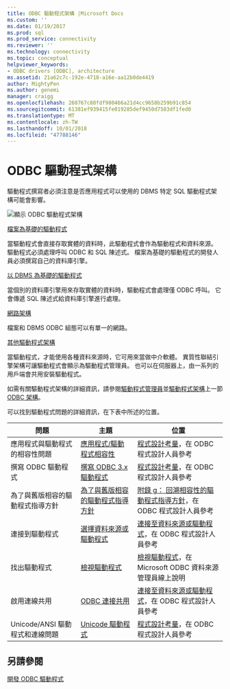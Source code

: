 ```yaml
---
title: ODBC 驅動程式架構 |Microsoft Docs
ms.custom: ''
ms.date: 01/19/2017
ms.prod: sql
ms.prod_service: connectivity
ms.reviewer: ''
ms.technology: connectivity
ms.topic: conceptual
helpviewer_keywords:
- ODBC drivers [ODBC], architecture
ms.assetid: 21a62c7c-192e-4718-a16e-aa12b0de4419
author: MightyPen
ms.author: genemi
manager: craigg
ms.openlocfilehash: 260767c88fdf980466a21d4cc9658b259b91c854
ms.sourcegitcommit: 61381ef939415fe019285def9450d7583df1fed0
ms.translationtype: MT
ms.contentlocale: zh-TW
ms.lasthandoff: 10/01/2018
ms.locfileid: "47788146"
---
```

# <a name="odbc-driver-architecture"></a>ODBC 驅動程式架構
驅動程式撰寫者必須注意是否應用程式可以使用的 DBMS 特定 SQL 驅動程式架構可能會影響。  
  
 ![顯示 ODBC 驅動程式架構](../../../odbc/reference/develop-driver/media/odbcdriverovruarch.gif "ODBCDriverOvruArch")  
  
 [檔案為基礎的驅動程式](../../../odbc/reference/file-based-drivers.md)  
  
 當驅動程式會直接存取實體的資料時，此驅動程式會作為驅動程式和資料來源。 驅動程式必須處理呼叫 ODBC 和 SQL 陳述式。 檔案為基礎的驅動程式的開發人員必須撰寫自己的資料庫引擎。  
  
 [以 DBMS 為基礎的驅動程式](../../../odbc/reference/dbms-based-drivers.md)  
  
 當個別的資料庫引擎用來存取實體的資料時，驅動程式會處理僅 ODBC 呼叫。 它會傳遞 SQL 陳述式給資料庫引擎進行處理。  
  
 [網路架構](../../../odbc/reference/network-example.md)  
  
 檔案和 DBMS ODBC 組態可以有單一的網路。  
  
 [其他驅動程式架構](../../../odbc/reference/other-driver-architectures.md)  
  
 當驅動程式，才能使用各種資料來源時，它可用來當做中介軟體。 異質性聯結引擎架構可讓驅動程式會顯示為驅動程式管理員。 也可以在伺服器上，由一系列的用戶端會共用安裝驅動程式。  
  
 如需有關驅動程式架構的詳細資訊，請參閱[驅動程式管理員](../../../odbc/reference/the-driver-manager.md)並[驅動程式架構](../../../odbc/reference/driver-architecture.md)上一節[ODBC 架構](../../../odbc/reference/odbc-architecture.md)。  
  
 可以找到驅動程式問題的詳細資訊，在下表中所述的位置。  
  
|問題|主題|位置|  
|-----------|-----------|--------------|  
|應用程式與驅動程式的相容性問題|[應用程式/驅動程式相容性](../../../odbc/reference/develop-app/application-and-driver-compatibility.md)|[程式設計考量](../../../odbc/reference/develop-app/programming-considerations.md)，在 ODBC 程式設計人員參考|  
|撰寫 ODBC 驅動程式|[撰寫 ODBC 3.x 驅動程式](../../../odbc/reference/develop-app/writing-odbc-3-x-drivers.md)|[程式設計考量](../../../odbc/reference/develop-app/programming-considerations.md)，在 ODBC 程式設計人員參考|  
|為了與舊版相容的驅動程式指導方針|[為了與舊版相容的驅動程式指導方針](../../../odbc/reference/appendixes/appendix-g-driver-guidelines-for-backward-compatibility.md)|[附錄 g： 回溯相容性的驅動程式指導方針](../../../odbc/reference/appendixes/appendix-g-driver-guidelines-for-backward-compatibility.md)，在 ODBC 程式設計人員參考|  
|連接到驅動程式|[選擇資料來源或驅動程式](../../../odbc/reference/develop-app/choosing-a-data-source-or-driver.md)|[連接至資料來源或驅動程式](../../../odbc/reference/develop-app/connecting-to-a-data-source-or-driver.md)，在 ODBC 程式設計人員參考|  
|找出驅動程式|[檢視驅動程式](../../../odbc/admin/viewing-drivers.md)|[檢視驅動程式](../../../odbc/admin/viewing-drivers.md)，在 Microsoft ODBC 資料來源管理員線上說明|  
|啟用連線共用|[ODBC 連接共用](../../../odbc/reference/develop-app/driver-manager-connection-pooling.md)|[連接至資料來源或驅動程式](../../../odbc/reference/develop-app/connecting-to-a-data-source-or-driver.md)，在 ODBC 程式設計人員參考|  
|Unicode/ANSI 驅動程式和連線問題|[Unicode 驅動程式](../../../odbc/reference/develop-app/unicode-drivers.md)|[程式設計考量](../../../odbc/reference/develop-app/programming-considerations.md)，在 ODBC 程式設計人員參考|  
  
## <a name="see-also"></a>另請參閱  
 [開發 ODBC 驅動程式](../../../odbc/reference/develop-driver/developing-an-odbc-driver.md)
